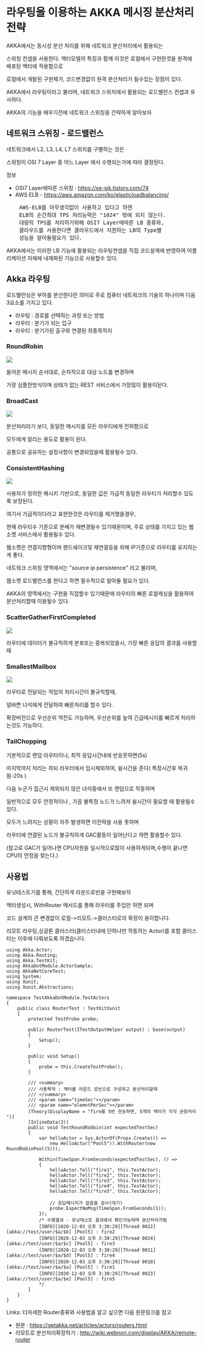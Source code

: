﻿# 라우팅을 이용하는 AKKA 메시징 분산처리 전략

AKKA에서는 동시성 분산 처리를 위해 네트워크 분산처리에서 활용되는

스위칭 컨셉을 사용한다. 
액터모델의 특징과 함께 이것은  로컬에서 구현한것을 원격에 배포된 액터에 적용함으로 

로컬에서 개발된 구현체가, 코드변경없이 원격 분산처리가 될수있는 장점이 있다.

AKKA에서 라우팅이라고 불리며, 네트워크 스위치에서 활용되는 로드밸런스
컨셉과 유사하다. 

AKKA의 기능을 배우기전에 네트워크 스위칭을 간략하게 알아보자

## 네트워크 스위칭 - 로드밸런스

네트워크에서 L2, L3, L4, L7 스위치를 구별하는 것은 

스위칭이 OSI 7 Layer 중 어느 Layer 에서 수행되는가에 따라 결정된다. 

정보 
- OSI7 Layer에따른 스위칭 :  https://se-sik.tistory.com/74
- AWS ELB -  https://aws.amazon.com/ko/elasticloadbalancing/

<pre>
    AWS-ELB를 아무생각없이 사용하고 있다고 하면 
    ELB의 순간최대 TPS 처리능력은 "1024" 밖에 되지 않는다.
    대량의 TPS를 처리하기위해 OSI7 Layer에따른 LB 종류와, 
    클라우드를 사용한다면 클라우드에서 지원하는 LB의 Type별
    성능을 알아둘필요가 있다.
</pre>


AKKA에서는 이러한 LB 기능에 활용되는 라우팅컨셉을 직접 코드설계에 반영하여
어플리케이션 자체에 내재화된 기능으로 사용할수 있다. 

## Akka 라우팅

로드밸런싱은 부하를 분산한다란 의미로 주로 컴퓨터 네트워크의 기술의 하나이며
다음 3요소를 가지고 있다.

- 라우팅 : 경로를 선택하는 과정 또는 방법
- 라우터 : 분기가 되는 입구
- 라우티 : 분기가된 출구와 연결된 최종목적지

### RoundRobin
![](router-roudrobin.png)

 들어온 메시지 순서대로, 순차적으로 대상 노드를 변경하며
 
 가장 심플한방식이며 상태가 없는 REST 서비스에서 가장많이 활용이된다.

### BroadCast
![](router-broadcast.png)

분산처리라기 보다, 동일한 메시지를 모든 라우티에게 전파함으로 

모두에게 알리는 용도로 활용이 된다.

공통으로 공유하는 설정사항이 변경되었을때 활용될수 있다.

### ConsistentHashing
![](router-ConsistentHashing.png)


사용자가 정의한 해시키 기반으로, 동일한 값은 가급적 동일한 라우티가 처리할수 있도록 보장된다.

여기서 가급적이다라고 표현한것은 라우티를 제거했을경우, 

현재 라우티수 기준으로 분배가 재변경될수 있기때문이며,
주로 상태를 가지고 있는 웹소켓 서비스에서 활용될수 있다. 

웹소켓은 연결지향형이며 핸드쉐이크및
재연결등을 위해 IP기준으로 라우티를 유지하는게 좋다.

네트워크 스위칭 영역에서는 "source ip persistence" 라고 불리며, 

웹소켓 로드밸런스를 한다고 하면 필수적으로 알아둘 필요가 있다.

AKKA의 영역에서는 구현을 직접할수 있기때문에 라우티의 빠른 로컬캐싱을 활용하여 분산처리할때 이용될수 있다.


### ScatterGatherFirstCompleted
![](router-ScatterGatherFirstCompleted.png)


라우티에 데이터가 불규칙하게 분포또는 중복되었을시, 가장 빠른 응답의 결과를 사용할때


### SmallestMailbox
![](router-SmallestMailbox.png)


라우티로 전달되는 작업의 처리시간이 불규칙할때, 

덜바쁜 녀석에게 전달하여 빠른처리를 할수 있다.

확장버전으로 우선순위 역전도 가능하며, 우선순위를 높여 긴급메시지를 빠르게 처리하는것도 가능하다.

### TailChopping
기본적으로 랜덤 라우터이나, 최적 응답시간내에 반응못하면(5s)

마지막까지 처리는 하되 라우터에서 임시제외하여, 쉴시간을 준다( 특정시간후 복귀됨-20s )

다음 누군가 접근시 제외되지 않은 녀석중에서 또 랜덤으로 작동하며

일반적으로 모두 안정적이나 , 가끔 불특정 노드가 느려져 쉴시간이 필요할 때 활용될수 있다.

모두가 느려지는 상황이 자주 발생하면 이전략을 사용 못하며 

라우티에 연결된 노드가 불규칙하게 GAC활동이 일어난다고 하면 활용할수 있다.

(참고로 GAC가 일어나면 CPU자원을 일시적으로많이 사용하게되며,수행이 끝나면 CPU의 안정을 찾는다.)


## 사용법

유닛테스트기를 통해, 간단하게 라운드로빈을 구현해보자

액터생성시, WithRouter 메서드를 통해 라우터를 주입만 하면 되며

코드 설계의 큰 변경없이 로컬->리모트->클러스터로의 확장이 용이합니다.

리모트 라우팅,싱글톤 클러스터(클러스터내에 단하나만 작동하는 Actor)를 포함 클러스터는 이후에 다뤄보도록 하겠습니다.


    using Akka.Actor;
    using Akka.Routing;
    using Akka.TestKit;
    using AkkaDotModule.ActorSample;
    using AkkaNetCoreTest;
    using System;
    using Xunit;
    using Xunit.Abstractions;

    namespace TestAkkaDotModule.TestActors
    {
        public class RouterTest : TestKitXunit
        {
            protected TestProbe probe;

            public RouterTest(ITestOutputHelper output) : base(output)
            {
                Setup();
            }

            public void Setup()
            {         
                probe = this.CreateTestProbe();
            }

            /// <summary>
            /// 사용목적 : 액터를 라운드 로빈으로 구성하고 분산처리할때
            /// </summary>
            /// <param name="timeSec"></param>
            /// <param name="elemntPerSec"></param>
            [Theory(DisplayName = "fire를 5번 전송하면, 5개의 액터가 각각 균등처리 ")]
            [InlineData(3)]
            public void TestRoundRobbin(int expectedTestSec) 
            {
                var helloActor = Sys.ActorOf(Props.Create(() => 
                    new HelloActor("Pool5")).WithRouter(new RoundRobinPool(5)));

                Within(TimeSpan.FromSeconds(expectedTestSec), () =>
                {                
                    helloActor.Tell("fire1", this.TestActor);
                    helloActor.Tell("fire2", this.TestActor);
                    helloActor.Tell("fire3", this.TestActor);
                    helloActor.Tell("fire4", this.TestActor);
                    helloActor.Tell("fire5", this.TestActor);
                
                    // 응답메시지가 없음을 검사(대기)
                    probe.ExpectNoMsg(TimeSpan.FromSeconds(1));
                });
                /* 수행결과 - 유닛테스트 결과에서 확인가능하며 분산처리가됨 
                [INFO][2020-12-03 오후 3:30:29][Thread 0022][akka://test/user/$a/$b] [Pool5] : fire2
                [INFO][2020-12-03 오후 3:30:29][Thread 0024][akka://test/user/$a/$c] [Pool5] : fire3
                [INFO][2020-12-03 오후 3:30:29][Thread 0011][akka://test/user/$a/$d] [Pool5] : fire4
                [INFO][2020-12-03 오후 3:30:29][Thread 0010][akka://test/user/$a/$a] [Pool5] : fire1
                [INFO][2020-12-03 오후 3:30:29][Thread 0023][akka://test/user/$a/$e] [Pool5] : fire5
                */
            }
        }
    }



Links: 더자세한 Router종류와 사용법을 알고 싶으면 다음 원문링크를 참고
- 원문 : https://getakka.net/articles/actors/routers.html
- 리모트로 분산처리확장하기 : http://wiki.webnori.com/display/AKKA/remote-router
